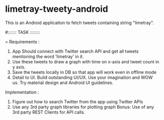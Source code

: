 # limetray-tweety-android

This is an Android application to fetch tweets containing string "limetray".

#::::::: TASK ::::::::

=
Requirements :

1. App Should connect with Twitter search API and get all tweets mentioning the word 'limetray' in it.
2. Use these tweets to draw a graph with time on x-axis and tweet count in y axis.
3. Save the tweets locally in DB so that app will work even in offline mode
4. Detail to UI. Build outstanding UI/UX. Use your imagination and WOW us. Try material design and Android UI guidelines.

Implementation :

1. Figure out how to search Twitter from the app using Twitter APIs
2. Use any 3rd party graph libraries for plotting graph
Bonus: Use of any 3rd party REST Clients for API calls.

